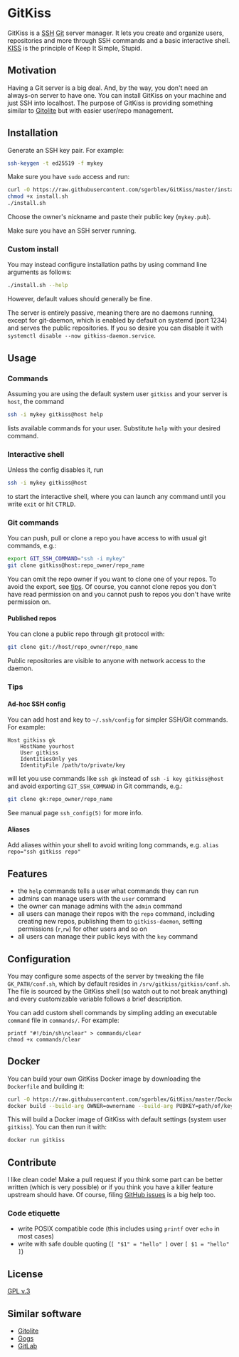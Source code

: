 # GitKiss
GitKiss is a [SSH] [Git] server manager. It lets you create and organize users, repositories and more through SSH commands and a basic interactive shell. [KISS](https://en.wikipedia.org/wiki/KISS_principle) is the principle of Keep It Simple, Stupid.

[SSH]: https://en.wikipedia.org/wiki/Secure_Shell
[Git]: https://en.wikipedia.org/wiki/Git



## Motivation
Having a Git server is a big deal. And, by the way, you don't need an always-on server to have one. You can install GitKiss on your machine and just SSH into localhost. The purpose of GitKiss is providing something similar to [Gitolite] but with easier user/repo management.

[Gitolite]: https://gitolite.com



## Installation
Generate an SSH key pair. For example:
```sh
ssh-keygen -t ed25519 -f mykey
```

Make sure you have `sudo` access and run:
```sh
curl -O https://raw.githubusercontent.com/sgorblex/GitKiss/master/install.sh
chmod +x install.sh
./install.sh
```
Choose the owner's nickname and paste their public key (`mykey.pub`).

Make sure you have an SSH server running.


### Custom install
You may instead configure installation paths by using command line arguments as follows:
```sh
./install.sh --help
```
However, default values should generally be fine.

The server is entirely passive, meaning there are no daemons running, except for git-daemon, which is enabled by default on systemd (port 1234) and serves the public repositories. If you so desire you can disable it with `systemctl disable --now gitkiss-daemon.service`.



## Usage


### Commands
Assuming you are using the default system user `gitkiss` and your server is `host`, the command
```sh
ssh -i mykey gitkiss@host help
```
lists available commands for your user. Substitute `help` with your desired command.


### Interactive shell
Unless the config disables it, run
```sh
ssh -i mykey gitkiss@host
```
to start the interactive shell, where you can launch any command until you write `exit` or hit <kbd>CTRL</kbd><kbd>D</kbd>.

### Git commands
You can push, pull or clone a repo you have access to with usual git commands, e.g.:
```sh
export GIT_SSH_COMMAND="ssh -i mykey"
git clone gitkiss@host:repo_owner/repo_name
```
You can omit the repo owner if you want to clone one of your repos. To avoid the export, see [tips](#Ad-hoc-SSH-config). Of course, you cannot clone repos you don't have read permission on and you cannot push to repos you don't have write permission on.

#### Published repos
You can clone a public repo through git protocol with:
```sh
git clone git://host/repo_owner/repo_name
```
Public repositories are visible to anyone with network access to the daemon.



### Tips

#### Ad-hoc SSH config
You can add host and key to `~/.ssh/config` for simpler SSH/Git commands. For example:
```ssh_config
Host gitkiss gk
	HostName yourhost
	User gitkiss
	IdentitiesOnly yes
	IdentityFile /path/to/private/key
```
will let you use commands like `ssh gk` instead of `ssh -i key gitkiss@host` and avoid exporting `GIT_SSH_COMMAND` in Git commands, e.g.:
```sh
git clone gk:repo_owner/repo_name
```
See manual page `ssh_config(5)` for more info.

#### Aliases
Add aliases within your shell to avoid writing long commands, e.g. `alias repo="ssh gitkiss repo"`



## Features
- the `help` commands tells a user what commands they can run
- admins can manage users with the `user` command
- the owner can manage admins with the `admin` command
- all users can manage their repos with the `repo` command, including creating new repos, publishing them to `gitkiss-daemon`, setting permissions (`r`,`rw`) for other users and so on
- all users can manage their public keys with the `key` command



## Configuration
You may configure some aspects of the server by tweaking the file `GK_PATH/conf.sh`, which by default resides in `/srv/gitkiss/gitkiss/conf.sh`. The file is sourced by the GitKiss shell (so watch out to not break anything) and every customizable variable follows a brief description.

You can add custom shell commands by simpling adding an executable `command` file in `commands/`. For example:
```
printf "#!/bin/sh\nclear" > commands/clear
chmod +x commands/clear
```



## Docker
You can build your own GitKiss Docker image by downloading the `Dockerfile` and building it:
```sh
curl -O https://raw.githubusercontent.com/sgorblex/GitKiss/master/Dockerfile
docker build --build-arg OWNER=ownername --build-arg PUBKEY=path/of/key/.pub --rm -t gitkiss:latest .
```
This will build a Docker image of GitKiss with default settings (system user `gitkiss`). You can then run it with:
```sh
docker run gitkiss
```



## Contribute
I like clean code! Make a pull request if you think some part can be better written (which is very possible) or if you think you have a killer feature upstream should have. Of course, filing [GitHub issues](https://github.com/sgorblex/GitKiss/issues) is a big help too.


### Code etiquette
- write POSIX compatible code (this includes using `printf` over `echo` in most cases)
- write with safe double quoting (`[ "$1" = "hello" ]` over `[ $1 = "hello" ]`)



## License
[GPL v.3](https://www.gnu.org/licenses/gpl-3.0.en.html)



## Similar software
- [Gitolite](https://gitolite.com)
- [Gogs](https://gogs.io)
- [GitLab](https://gitlab.com)
